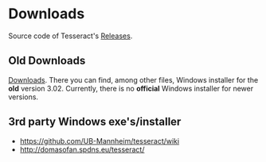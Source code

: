 # Downloads

Source code of Tesseract's [Releases](https://github.com/tesseract-ocr/tesseract/releases).


## Old Downloads

[Downloads](http://sourceforge.net/projects/tesseract-ocr-alt/files/).
There you can find, among other files, Windows installer for the **old** version 3.02. Currently, there is no **official** Windows installer for newer versions.


## 3rd party Windows exe's/installer

  * https://github.com/UB-Mannheim/tesseract/wiki
  * http://domasofan.spdns.eu/tesseract/
